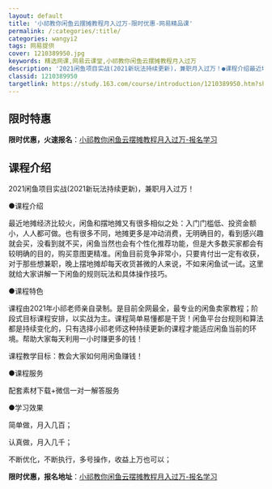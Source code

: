 ```yaml
---
layout: default
title: '小祁教你闲鱼云摆摊教程月入过万-限时优惠-网易精品课'
permalink: /:categories/:title/
categories: wangyi2
tags: 网易提供
cover: 1210389950.jpg
keywords: 精选网课,网易云课堂,小祁教你闲鱼云摆摊教程月入过万
description: '2021闲鱼项目实战(2021新玩法持续更新)，兼职月入过万！●课程介绍最近地摊经济比较火，闲鱼和摆地摊又有很多相似之处'
classid: 1210389950
targetlink: https://study.163.com/course/introduction/1210389950.htm?share=1&shareId=1025206652&utm_campaign=share&utm_medium=iphoneShare&utm_source=&utm_u=1025206652
---
```


## 限时特惠

**限时优惠，火速报名**：[小祁教你闲鱼云摆摊教程月入过万-报名学习](https://study.163.com/course/introduction/1210389950.htm?share=1&shareId=1025206652&utm_campaign=share&utm_medium=iphoneShare&utm_source=&utm_u=1025206652)

## 课程介绍

2021闲鱼项目实战(2021新玩法持续更新)，兼职月入过万！

●课程介绍

最近地摊经济比较火，闲鱼和摆地摊又有很多相似之处：入门门槛低、投资金额小，人人都可做。也有很多不同，地摊更多是冲动消费，无明确目的，看到感兴趣就会买，没看到就不买，闲鱼当然也会有个性化推荐功能，但是大多数买家都会有较明确的目的，购买意图更精准。闲鱼目前竞争非常小，只要肯付出一定有收获，对于那些想兼职，晚上摆地摊却每天收货甚微的人来说，不如来闲鱼试一试。这里就给大家讲解一下闲鱼的规则玩法和具体操作技巧。

●课程特色

   课程由2021年小祁老师亲自录制。是目前全网最全，最专业的闲鱼卖家教程；阶段式目标课程安排，以实战为主。课程简单易懂都是干货！闲鱼平台台规则和算法都是持续变化的，只有选择小祁老师这种持续更新的课程才能适应闲鱼当前的环境。帮助大家每天利用一小时赚更多的钱！

课程教学目标：教会大家如何用闲鱼赚钱！

●课程服务

   配套素材下载+微信一对一解答服务

●学习效果

简单做，月入几百；

认真做，月入几千；

不断优化，不断执行，多号操作，收益上万也可以；

**限时优惠，报名地址**：[小祁教你闲鱼云摆摊教程月入过万-报名学习](https://study.163.com/course/introduction/1210389950.htm?share=1&shareId=1025206652&utm_campaign=share&utm_medium=iphoneShare&utm_source=&utm_u=1025206652)


